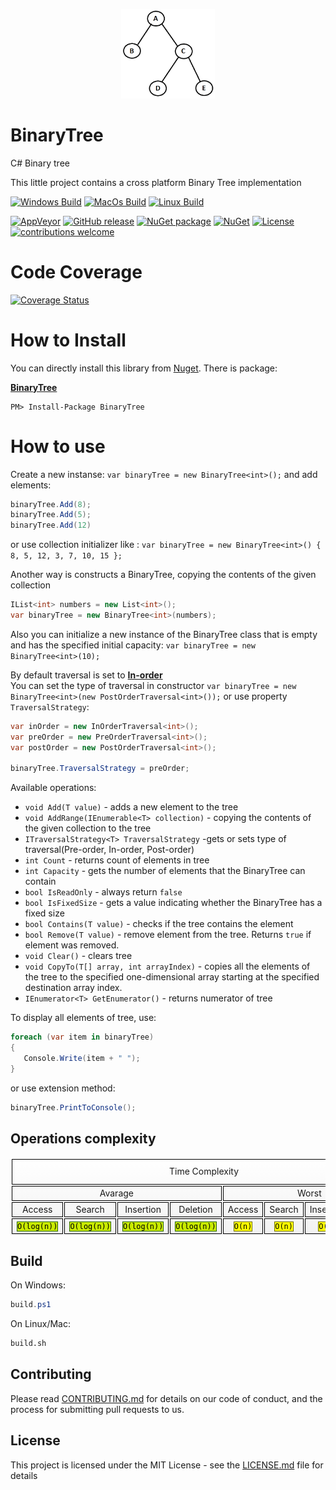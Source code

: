 <p align="center">
  <img src="BinaryTree.png" alt="BinaryTree" width="150"/>
</p>

# BinaryTree
C# Binary tree 

This little project contains a cross platform Binary Tree implementation

[![Windows Build](https://github.com/Marusyk/BinaryTree/actions/workflows/Windows.yml/badge.svg?branch=main)](https://github.com/Marusyk/BinaryTree/actions/workflows/Windows.yml)
[![MacOs Build](https://github.com/Marusyk/BinaryTree/actions/workflows/MacOS.yml/badge.svg?branch=main)](https://github.com/Marusyk/BinaryTree/actions/workflows/MacOS.yml)
[![Linux Build](https://github.com/Marusyk/BinaryTree/actions/workflows/Linux.yml/badge.svg?branch=main)](https://github.com/Marusyk/BinaryTree/actions/workflows/Linux.yml)

[![AppVeyor](https://ci.appveyor.com/api/projects/status/l3kmfu18f4fbmuvu?svg=true)](https://ci.appveyor.com/project/Marusyk/binarytree) 
[![GitHub release](https://badge.fury.io/gh/Marusyk%2FBinaryTree.svg)](https://github.com/Marusyk/BinaryTree/releases/tag/v5.2.0)
[![NuGet package](https://badge.fury.io/nu/BinaryTree.svg)](https://www.nuget.org/packages/BinaryTree/)
[![NuGet](https://img.shields.io/nuget/dt/BinaryTree.svg)](https://www.nuget.org/packages/BinaryTree/)
[![License](https://img.shields.io/badge/license-MIT-blue.svg)](https://github.com/Marusyk/BinaryTree/blob/main/LICENSE) 
[![contributions welcome](https://img.shields.io/badge/contributions-welcome-brightgreen.svg?style=flat)](https://github.com/Marusyk/BinaryTree/blob/main/CONTRIBUTING.md)

# Code Coverage

[![Coverage Status](https://coveralls.io/repos/github/Marusyk/BinaryTree/badge.svg)](https://coveralls.io/github/Marusyk/BinaryTree)

# How to Install

You can directly install this library from [Nuget](http://nuget.org). There is package:

**[BinaryTree](https://www.nuget.org/packages/BinaryTree)**

    PM> Install-Package BinaryTree

# How to use

Create a new instanse:
`var binaryTree = new BinaryTree<int>();`
and add elements: 

```csharp
binaryTree.Add(8);
binaryTree.Add(5);
binaryTree.Add(12)
```
or use collection initializer like : `var binaryTree = new BinaryTree<int>() { 8, 5, 12, 3, 7, 10, 15 };`

Another way is constructs a BinaryTree, copying the contents of the given collection

```csharp
IList<int> numbers = new List<int>();
var binaryTree = new BinaryTree<int>(numbers);
```

Also you can initialize a new instance of the BinaryTree class that is empty and has the specified initial capacity:
`var binaryTree = new BinaryTree<int>(10);`

By default traversal is set to [**In-order**](https://en.wikipedia.org/wiki/Tree_traversal#In-order) <br>
You can set the type of traversal in constructor `var binaryTree = new BinaryTree<int>(new PostOrderTraversal<int>());`
or use property `TraversalStrategy`:

```csharp
var inOrder = new InOrderTraversal<int>();
var preOrder = new PreOrderTraversal<int>();
var postOrder = new PostOrderTraversal<int>();

binaryTree.TraversalStrategy = preOrder;
```

Available operations:

 - `void Add(T value)` - adds a new element to the tree
 - `void AddRange(IEnumerable<T> collection)` - copying the contents of the given collection to the tree
 - `ITraversalStrategy<T> TraversalStrategy` -gets or sets type of traversal(Pre-order, In-order, Post-order)
 - `int Count` - returns count of elements in tree
 - `int Capacity` - gets the number of elements that the BinaryTree can contain
 - `bool IsReadOnly` - always return `false`
 - `bool IsFixedSize` - gets a value indicating whether the BinaryTree has a fixed size
 - `bool Contains(T value)` - checks if the tree contains the element 
 - `bool Remove(T value)` - remove element from the tree. Returns `true` if element was removed.
 - `void Clear()` - clears tree
 - `void CopyTo(T[] array, int arrayIndex)` - copies all the elements of the tree to the specified one-dimensional array starting at the specified destination array index. 
 - `IEnumerator<T> GetEnumerator()` - returns numerator of tree

To display all elements of tree, use:

```csharp
foreach (var item in binaryTree)
{
   Console.Write(item + " ");
}
```
or use extension method:

```csharp
binaryTree.PrintToConsole();
```

## Operations complexity
<table> 
        <tr>
            <td colspan=8>Time Complexity</td>
            <td>Space Complexity</td>
        </tr>  
        <tr>
            <td colspan=4>Avarage</td>
            <td colspan=4 >Worst</td>
            <td> Worst</td>
        </tr>
        <tr>
            <td>Access</td>
            <td>Search</td>
            <td>Insertion</td>
            <td>Deletion</td>
            <td>Access</td>
            <td>Search</td>
            <td>Insertion</td>
            <td>Deletion</td>
            <td></td>
        </tr>
        <tr>
            <td><code class="yellow-green">O(log(n))</code></td>
            <td><code class="yellow-green">O(log(n))</code></td>
            <td><code class="yellow-green">O(log(n))</code></td>
            <td><code class="yellow-green">O(log(n))</code></td>
            <td><code class="yellow">O(n)</code></td>
            <td><code class="yellow">O(n)</code></td>
            <td><code class="yellow">O(n)</code></td>
            <td><code class="yellow">O(n)</code></td>
            <td><code class="yellow">O(n)</code></td>
        </tr>
</table>

## Build

On Windows: 
```powershell
build.ps1
```

On Linux/Mac:
```bash
build.sh
```

## Contributing

Please read [CONTRIBUTING.md](https://github.com/Marusyk/BinaryTree/blob/main/CONTRIBUTING.md) for details on our code of conduct, and the process for submitting pull requests to us.

## License

This project is licensed under the MIT License - see the [LICENSE.md](https://github.com/Marusyk/BinaryTree/blob/main/LICENSE) file for details

<!-- Style for Operations complexity table -->
<style>
  table {
    border-collapse: separate;
    border: 1px;
    border-color: grey;
    background-image: linear-gradient(to bottom, #fff, #f2f2f2);
    text-align: center;
  }
  td {
    border: 1px solid #000;
  }
  .yellow-green {
      border: 1px solid #286500;
      color: black;
      background-color: #C8EA00;
  }
  .yellow {
      border: 1px solid #6f6e00;
      color: black;
      background-color: yellow;
  }
</style>
